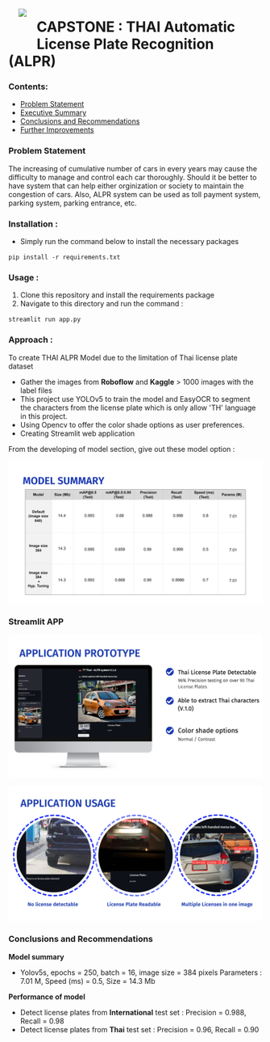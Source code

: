 <img src="http://imgur.com/1ZcRyrc.png" style="float: left; margin: 20px; height: 55px">

# CAPSTONE : THAI Automatic License Plate Recognition (ALPR) 

### Contents:
- [Problem Statement](#Problem-Statement)
- [Executive Summary](#Executive-Summary)
- [Conclusions and Recommendations](#Conclusions-and-Recommendations)
- [Further Improvements](#Further-Improvements) 

### Problem Statement 

The increasing of cumulative number of cars in every years may cause the difficulty to manage and control each car thoroughly. Should it be better to have system that can help either orginization or society to maintain the congestion of cars. Also, ALPR system can be used as toll payment system, parking system, parking entrance, etc.

### Installation :
- Simply run the command below to install the necessary packages

```
pip install -r requirements.txt
```


### Usage : 
1. Clone this repository and install the requirements package
2. Navigate to this directory and run the command : 
```
streamlit run app.py
```

### Approach :  
To create THAI ALPR Model due to the limitation of Thai license plate dataset
- Gather the images from **Roboflow** and  **Kaggle** > 1000 images with the label files
- This project use YOLOv5 to train the model and EasyOCR to segment the characters from the license plate which is only allow 'TH' language in this project.
- Using Opencv to offer the color shade options as user preferences.
- Creating Streamlit web application

From the developing of model section, give out these model option :


<p align="center"><img src="images/table.png" /></p>




### Streamlit APP

<p align="center"><img src="images/app.png" /></p>

<p align="center"><img src="images/use.png" /></p>


 

### Conclusions and Recommendations

**Model summary**
- Yolov5s, epochs = 250, batch = 16, image size = 384 pixels Parameters : 7.01 M, Speed (ms) = 0.5, Size = 14.3 Mb

**Performance of model**
- Detect license plates from **International** test set : Precision = 0.988, Recall = 0.98
- Detect license plates from **Thai** test set : Precision = 0.96, Recall = 0.90